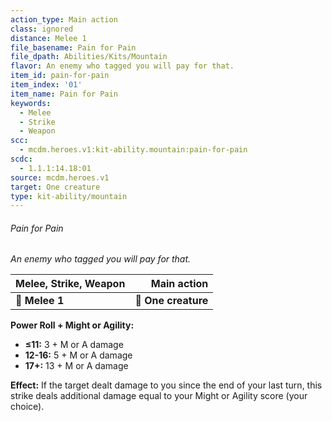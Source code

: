 ```yaml
---
action_type: Main action
class: ignored
distance: Melee 1
file_basename: Pain for Pain
file_dpath: Abilities/Kits/Mountain
flavor: An enemy who tagged you will pay for that.
item_id: pain-for-pain
item_index: '01'
item_name: Pain for Pain
keywords:
  - Melee
  - Strike
  - Weapon
scc:
  - mcdm.heroes.v1:kit-ability.mountain:pain-for-pain
scdc:
  - 1.1.1:14.18:01
source: mcdm.heroes.v1
target: One creature
type: kit-ability/mountain
---
```


###### Pain for Pain

*An enemy who tagged you will pay for that.*

| **Melee, Strike, Weapon** |     **Main action** |
| ------------------------- | ------------------: |
| **📏 Melee 1**            | **🎯 One creature** |

**Power Roll + Might or Agility:**

- **≤11:** 3 + M or A damage
- **12-16:** 5 + M or A damage
- **17+:** 13 + M or A damage

**Effect:** If the target dealt damage to you since the end of your last turn, this strike deals additional damage equal to your Might or Agility score (your choice).
